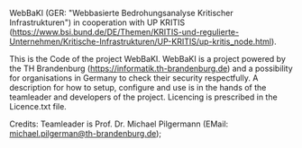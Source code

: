 WebBaKI (GER: "Webbasierte Bedrohungsanalyse Kritischer Infrastrukturen") in cooperation with UP KRITIS (https://www.bsi.bund.de/DE/Themen/KRITIS-und-regulierte-Unternehmen/Kritische-Infrastrukturen/UP-KRITIS/up-kritis_node.html). 

This is the Code of the project WebBaKI. 
WebBaKI is a project powered by the TH Brandenburg (https://informatik.th-brandenburg.de) and a possibility for organisations in Germany to check their security respectfully.
A description for how to setup, configure and use is in the hands of the teamleader and developers of the project.
Licencing is prescribed in the Licence.txt file.

Credits:
Teamleader is Prof. Dr. Michael Pilgermann (EMail: michael.pilgerman@th-brandenburg.de);
